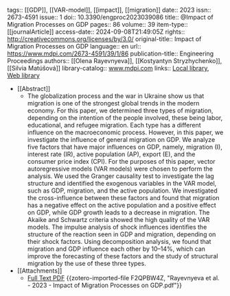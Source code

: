 tags:: [[GDP]], [[VAR-model]], [[impact]], [[migration]]
date:: 2023
issn:: 2673-4591
issue:: 1
doi:: 10.3390/engproc2023039086
title:: @Impact of Migration Processes on GDP
pages:: 86
volume:: 39
item-type:: [[journalArticle]]
access-date:: 2024-09-08T21:49:05Z
rights:: http://creativecommons.org/licenses/by/3.0/
original-title:: Impact of Migration Processes on GDP
language:: en
url:: https://www.mdpi.com/2673-4591/39/1/86
publication-title:: Engineering Proceedings
authors:: [[Olena Rayevnyeva]], [[Kostyantyn Stryzhychenko]], [[Silvia Matúšová]]
library-catalog:: www.mdpi.com
links:: [Local library](zotero://select/library/items/4I8X3DD7), [Web library](https://www.zotero.org/users/14926906/items/4I8X3DD7)

- [[Abstract]]
	- The globalization process and the war in Ukraine show us that migration is one of the strongest global trends in the modern economy. For this paper, we determined three types of migration, depending on the intention of the people involved, these being labor, educational, and refugee migration. Each type has a different influence on the macroeconomic process. However, in this paper, we investigate the influence of general migration on GDP. We analyze five factors that have major influences on GDP, namely, migration (I), interest rate (IR), active population (AP), export (E), and the consumer price index (CPI). For the purposes of this paper, vector autoregressive models (VAR models) were chosen to perform the analysis. We used the Granger causality test to investigate the lag structure and identified the exogenous variables in the VAR model, such as GDP, migration, and the active population. We investigated the cross-influence between these factors and found that migration has a negative effect on the active population and a positive effect on GDP, while GDP growth leads to a decrease in migration. The Akaike and Schwartz criteria showed the high quality of the VAR models. The impulse analysis of shock influences identifies the structure of the reaction seen in GDP and migration, depending on their shock factors. Using decomposition analysis, we found that migration and GDP influence each other by 10–14%, which can improve the forecasting of these factors and the study of structural migration by the use of these three types.
- [[Attachments]]
	- [Full Text PDF](https://www.mdpi.com/2673-4591/39/1/86/pdf?version=1689308237) {{zotero-imported-file F2QPBW4Z, "Rayevnyeva et al. - 2023 - Impact of Migration Processes on GDP.pdf"}}